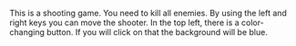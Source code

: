 This is a shooting game. You need to kill all enemies. By using the left and right keys you can move the shooter. In the top left, there is a color-changing button. If you will click on that the background will be blue.
